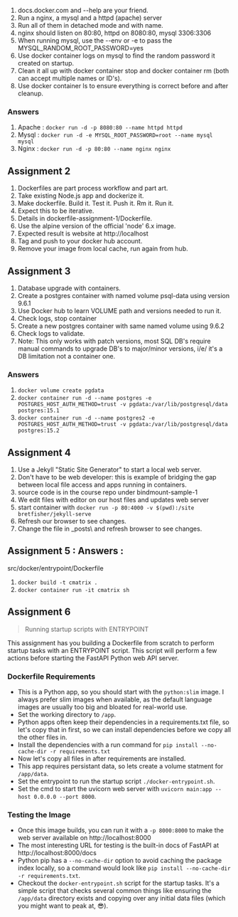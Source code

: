 1. docs.docker.com and --help are your friend.
2. Run a nginx, a mysql and a httpd (apache) server
3. Run all of them in detached mode and with name.
4. nginx should listen on 80:80, httpd on 8080:80, mysql 3306:3306
5. When running mysql, use the --env or -e to pass the MYSQL_RANDOM_ROOT_PASSWORD=yes
6. Use docker container logs on mysql to find the random password it created on startup.
7. Clean it all up with docker container stop and docker container rm (both can accept multiple names or ID's).
8. Use docker container ls to ensure everything is correct before and after cleanup.


### Answers
1. Apache : ```docker run -d -p 8080:80 --name httpd httpd```
2. Mysql : ```docker run -d -e MYSQL_ROOT_PASSWORD=root --name mysql mysql```
3. Nginx : ```docker run -d -p 80:80 --name nginx nginx```


## Assignment 2
1. Dockerfiles are part process workflow and part art.
2. Take existing Node.js app and dockerize it.
3. Make dockerfile. Build it. Test it. Push it. Rm it. Run it.
4. Expect this to be iterative.
5. Details in dockerfile-assignment-1/Dockerfile.
6. Use the alpine version of the official 'node' 6.x image.
7. Expected result is website at http://localhost
8. Tag and push to your docker hub account.
9. Remove your image from local cache, run again from hub.


## Assignment 3
1. Database upgrade with containers.
2. Create a postgres container with named volume psql-data using version 9.6.1
3. Use Docker hub to learn VOLUME path and versions needed to run it.
4. Check logs, stop container
5. Create a new postgres container with same named volume using 9.6.2
6. Check logs to validate.
7. Note: This only works with patch versions, most SQL DB's require manual commands to upgrade DB's to major/minor versions, i/e/ it's a DB limitation not a container one.

### Answers
1. ```docker volume create pgdata```
2. ```docker container run -d --name postgres -e POSTGRES_HOST_AUTH_METHOD=trust -v pgdata:/var/lib/postgresql/data postgres:15.1```
3. ```docker container run -d --name postgres2 -e POSTGRES_HOST_AUTH_METHOD=trust -v pgdata:/var/lib/postgresql/data postgres:15.2```


## Assignment 4
1. Use a Jekyll "Static Site Generator" to start a local web server.
2. Don't have to be web developer: this is example of bridging the gap between local file access and apps running in containers.
3. source code is in the course repo under bindmount-sample-1
4. We edit files with editor on our host files and updates web server
5. start container with ```docker run -p 80:4000 -v $(pwd):/site bretfisher/jekyll-serve```
6. Refresh our browser to see changes.
7. Change the file in _posts\ and refresh browser to see changes.

## Assignment 5 : Answers :
src/docker/entrypoint/Dockerfile
1. `docker build -t cmatrix .`
2. `docker container run -it cmatrix sh`

## Assignment 6

> Running startup scripts with ENTRYPOINT

This assignment has you building a Dockerfile from scratch 
to perform startup tasks with an ENTRYPOINT script. 
This script will perform a few actions before starting the FastAPI Python web API server.

### Dockerfile Requirements

- This is a Python app, so you should start with the `python:slim` image. I always prefer slim images
  when available, as the default language images are usually too big and bloated for real-world use.
- Set the working directory to `/app`.
- Python apps often keep their dependencies in a requirements.txt file, so let's copy that in first, 
  so we can install dependencies before we copy all the other files in.
- Install the dependencies with a run command for `pip install --no-cache-dir -r requirements.txt`
- Now let's copy all files in after requirements are installed.
- This app requires persistant data, so lets create a volume statment for `/app/data`.
- Set the entrypoint to run the startup script `./docker-entrypoint.sh`.
- Set the cmd to start the uvicorn web server with `uvicorn main:app --host 0.0.0.0 --port 8000`.

### Testing the Image

- Once this image builds, you can run it with a `-p 8000:8000` to make the web server available on http://localhost:8000
- The most interesting URL for testing is the built-in docs of FastAPI at http://localhost:8000/docs
- Python pip has a `--no-cache-dir` option to avoid caching the package index locally, so a command would look like `pip install --no-cache-dir -r requirements.txt`.
- Checkout the `docker-entrypoint.sh` script for the startup tasks. It's a simple script that checks several common things like ensuring the `/app/data` directory exists and copying over any initial data files (which you might want to peak at, 😎).
